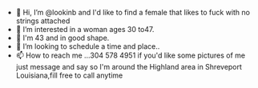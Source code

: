 - 👋 Hi, I’m @lookinb and I'd like to find a female that likes to fuck with no strings attached 
- 👀 I’m interested in a woman ages 30 to47.
- 🌱 I'm 43 and in good shape.
- 💞️ I’m looking to schedule a time and place..
- 📫 How to reach me ...304 578 4951 if you'd like some pictures of me just message and say so
I'm around the Highland area in Shreveport Louisiana,fill free to call anytime 
<!---
lookinb/lookinb is a ✨ special ✨ repository because its `README.md` (this file) appears on your GitHub profile.
You can click the Preview link to take a look at your changes.
--->
